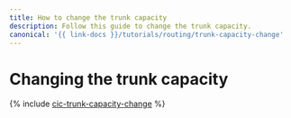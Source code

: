 ```yaml
---
title: How to change the trunk capacity
description: Follow this guide to change the trunk capacity.
canonical: '{{ link-docs }}/tutorials/routing/trunk-capacity-change'
---
```


# Changing the trunk capacity

{% include [cic-trunk-capacity-change](../../_tutorials/routing/trunk-capacity-change.md) %}


